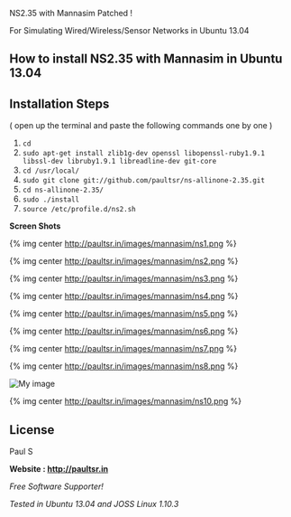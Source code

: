 NS2.35 with Mannasim Patched !

For Simulating Wired/Wireless/Sensor Networks in Ubuntu 13.04

How to install NS2.35 with Mannasim in Ubuntu 13.04
-----------------------------------------------------------------------

## Installation Steps  
( open up the terminal and paste the following commands one by one )

1. `cd`
2. `sudo apt-get install zlib1g-dev openssl libopenssl-ruby1.9.1 libssl-dev libruby1.9.1 libreadline-dev git-core`
3. `cd /usr/local/`
4. `sudo git clone git://github.com/paultsr/ns-allinone-2.35.git`
5. `cd ns-allinone-2.35/`
6. `sudo ./install`
7. `source /etc/profile.d/ns2.sh`

**Screen Shots**

{% img center http://paultsr.in/images/mannasim/ns1.png  %}

{% img center http://paultsr.in/images/mannasim/ns2.png %}

{% img center http://paultsr.in/images/mannasim/ns3.png %}

{% img center http://paultsr.in/images/mannasim/ns4.png %}

{% img center http://paultsr.in/images/mannasim/ns5.png %}

{% img center http://paultsr.in/images/mannasim/ns6.png %}

{% img center http://paultsr.in/images/mannasim/ns7.png %}

{% img center http://paultsr.in/images/mannasim/ns8.png %}


![My image](paultsr.github.com/paultsr.github.com/images/mannasim/ns9.png)

{% img center http://paultsr.in/images/mannasim/ns10.png %}



License
-

Paul S

**Website : http://paultsr.in**

*Free Software Supporter!*

*Tested in Ubuntu 13.04 and JOSS Linux 1.10.3*
